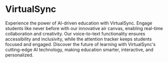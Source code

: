 # VirtualSync
Experience the power of AI-driven education with VirtualSync. Engage students like never before with our innovative air canvas, enabling real-time collaboration and creativity. Our voice-to-text functionality ensures accessibility and inclusivity, while the attention tracker keeps students focused and engaged. Discover the future of learning with VirtualSync's cutting-edge AI technology, making education smarter, interactive, and personalized.
